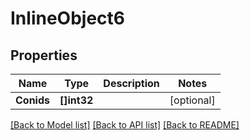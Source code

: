 # InlineObject6

## Properties

Name | Type | Description | Notes
------------ | ------------- | ------------- | -------------
**Conids** | **[]int32** |  | [optional] 

[[Back to Model list]](../README.md#documentation-for-models) [[Back to API list]](../README.md#documentation-for-api-endpoints) [[Back to README]](../README.md)


